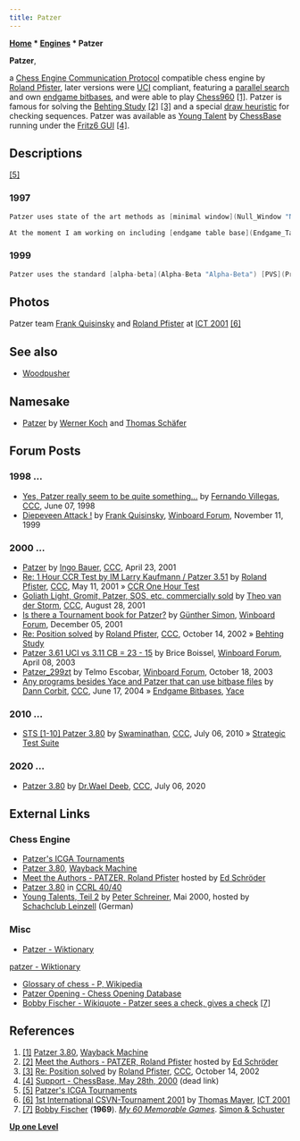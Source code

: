 ```yaml
---
title: Patzer
---
```

**[Home](Home "Home") \* [Engines](Engines "Engines") \* Patzer**


**Patzer**,  

a [Chess Engine Communication Protocol](Chess_Engine_Communication_Protocol "Chess Engine Communication Protocol") compatible chess engine by [Roland Pfister](Roland_Pfister "Roland Pfister"), later versions were [UCI](UCI "UCI") compliant, featuring a [parallel search](Parallel_Search "Parallel Search") and own [endgame bitbases](Endgame_Bitbases "Endgame Bitbases"), and were able to play [Chess960](Chess960 "Chess960") <a id="cite-note-1" href="#cite-ref-1">[1]</a>. Patzer is famous for solving the [Behting Study](Behting_Study "Behting Study") <a id="cite-note-2" href="#cite-ref-2">[2]</a> <a id="cite-note-3" href="#cite-ref-3">[3]</a> and a special [draw heuristic](Draw "Draw") for checking sequences. Patzer was available as [Young Talent](ChessBase#YoungTalents "ChessBase") by [ChessBase](ChessBase "ChessBase") running under the [Fritz6 GUI](Fritz#FritzGUI "Fritz") <a id="cite-note-4" href="#cite-ref-4">[4]</a>. 



## Descriptions


<a id="cite-note-5" href="#cite-ref-5">[5]</a>



### 1997



```C++
Patzer uses state of the art methods as [minimal window](Null_Window "Null Window"), [hash tables](Hash_Table "Hash Table"), [history table](History_Heuristic "History Heuristic"), [static exchange evaluation](Static_Exchange_Evaluation "Static Exchange Evaluation") with [bitboards](Bitboards "Bitboards"), various [extensions](Extensions "Extensions"), [recursive nullmove](Null_Move_Pruning "Null Move Pruning") . It has small databases for [KPK](KPK "KPK") and [KPKP](index.php?title=KPKP&action=edit&redlink=1 "KPKP (page does not exist)") with blocked pawns to decide if it is a win or not. Additionally it can use [Thompson's](Ken_Thompson "Ken Thompson") Endgame CDs at [ply](Ply "Ply") 0.

```


```C++
At the moment I am working on including [endgame table base](Endgame_Tablebases "Endgame Tablebases") support. Patzer has a text interface a well as [GUIs](GUI "GUI") for [DOS](MS-DOS "MS-DOS"), [Windows](Windows "Windows"), OS/2 and [X11](index.php?title=X11&action=edit&redlink=1 "X11 (page does not exist)"). It can read/write [PGN](Portable_Game_Notation "Portable Game Notation") and [EPD](Extended_Position_Description "Extended Position Description") files. It has an Interface for [Autoplayer232](Auto232 "Auto232") and for [XBoard](XBoard "XBoard")/[WinBoard](WinBoard "WinBoard"). It has knowledge of the ["wrong" bishop](Wrong_Color_Bishop_and_Rook_Pawn "Wrong Color Bishop and Rook Pawn") in endgames. A [Hypertext](https://en.wikipedia.org/wiki/Hypertext) User Online Manual is available in German for [DOS](MS-DOS "MS-DOS"), [Windows](Windows "Windows"), OS/2 and [Unix](Unix "Unix"). 

```

### 1999



```C++
Patzer uses the standard [alpha-beta](Alpha-Beta "Alpha-Beta") [PVS](Principal_Variation_Search "Principal Variation Search") search, enhanced by [hashtables](Hash_Table "Hash Table") (4 retries replacement scheme), [recursive nullmove](Null_Move_Pruning "Null Move Pruning") ([R](Depth_Reduction_R "Depth Reduction R")=2) with verification if only one piece present, special [pruning](Pruning "Pruning") heuristic for [ALL-nodes](Node_Types#All-Nodes "Node Types"), various [extensions](Extensions "Extensions"). It also uses a special [material hash table](Material_Hash_Table "Material Hash Table") to adjust the [material](Material "Material") balance values for certain [endgames](Endgame "Endgame") where the "usual" values do not apply. It values [king safety](King_Safety "King Safety") and [passed pawns](Passed_Pawn "Passed Pawn") rather high (too high?). It is a [incremental](Incremental_Updates "Incremental Updates") [bitboard](Bitboards "Bitboards") program with [attack tables](Attack_and_Defend_Maps "Attack and Defend Maps") that are also used during [move generation](Move_Generation "Move Generation") and [sorting](Move_Ordering "Move Ordering"). 

```

## Photos


 [](http://www.quarkchess.de/csvn2001/body_index.html) 
Patzer team [Frank Quisinsky](Frank_Quisinsky "Frank Quisinsky") and [Roland Pfister](Roland_Pfister "Roland Pfister") at [ICT 2001](ICT_2001 "ICT 2001") <a id="cite-note-6" href="#cite-ref-6">[6]</a>



## See also


* [Woodpusher](Woodpusher "Woodpusher")


## Namesake


* [Patzer](index.php?title=Patzer_(K)&action=edit&redlink=1 "Patzer (K) (page does not exist)") by [Werner Koch](Werner_Koch "Werner Koch") and [Thomas Schäfer](index.php?title=Thomas_Sch%C3%A4fer&action=edit&redlink=1 "Thomas Schäfer (page does not exist)")


## Forum Posts


### 1998 ...


* [Yes, Patzer really seem to be quite something...](https://www.stmintz.com/ccc/index.php?id=20150) by [Fernando Villegas](Fernando_Villegas "Fernando Villegas"), [CCC](CCC "CCC"), June 07, 1998
* [Diepeveen Attack !](http://www.open-aurec.com/wbforum/viewtopic.php?f=18&t=30531&p=115980) by [Frank Quisinsky](Frank_Quisinsky "Frank Quisinsky"), [Winboard Forum](Computer_Chess_Forums "Computer Chess Forums"), November 11, 1999


### 2000 ...


* [Patzer](https://www.stmintz.com/ccc/index.php?id=165577) by [Ingo Bauer](Ingo_Bauer "Ingo Bauer"), [CCC](CCC "CCC"), April 23, 2001
* [Re: 1 Hour CCR Test by IM Larry Kaufmann / Patzer 3.51](https://www.stmintz.com/ccc/index.php?id=169171) by [Roland Pfister](Roland_Pfister "Roland Pfister"), [CCC](CCC "CCC"), May 11, 2001 » [CCR One Hour Test](CCR_One_Hour_Test "CCR One Hour Test")
* [Goliath Light, Gromit, Patzer, SOS, etc. commercially sold](https://www.stmintz.com/ccc/index.php?id=186009) by [Theo van der Storm](Theo_van_der_Storm "Theo van der Storm"), [CCC](CCC "CCC"), August 28, 2001
* [Is there a Tournament book for Patzer?](http://www.open-aurec.com/wbforum/viewtopic.php?f=18&t=35220&p=133316) by [Günther Simon](G%C3%BCnther_Simon "Günther Simon"), [Winboard Forum](Computer_Chess_Forums "Computer Chess Forums"), December 05, 2001
* [Re: Position solved](https://www.stmintz.com/ccc/index.php?id=259020) by [Roland Pfister](Roland_Pfister "Roland Pfister"), [CCC](CCC "CCC"), October 14, 2002 » [Behting Study](Behting_Study "Behting Study")
* [Patzer 3.61 UCI vs 3.11 CB = 23 - 15](http://www.open-aurec.com/wbforum/viewtopic.php?f=18&t=42137&p=160957) by Brice Boissel, [Winboard Forum](Computer_Chess_Forums "Computer Chess Forums"), April 08, 2003
* [Patzer\_299zt](http://www.open-aurec.com/wbforum/viewtopic.php?f=18&t=44653&p=170186) by Telmo Escobar, [Winboard Forum](Computer_Chess_Forums "Computer Chess Forums"), October 18, 2003
* [Any programs besides Yace and Patzer that can use bitbase files](https://www.stmintz.com/ccc/index.php?id=370997) by [Dann Corbit](Dann_Corbit "Dann Corbit"), [CCC](CCC "CCC"), June 17, 2004 » [Endgame Bitbases](Endgame_Bitbases "Endgame Bitbases"), [Yace](Yace "Yace")


### 2010 ...


* [STS [1-10] Patzer 3.80](http://www.talkchess.com/forum/viewtopic.php?t=35320) by [Swaminathan](Swaminathan_Natarajan "Swaminathan Natarajan"), [CCC](CCC "CCC"), July 06, 2010 » [Strategic Test Suite](Strategic_Test_Suite "Strategic Test Suite")


### 2020 ...


* [Patzer 3.80](http://www.talkchess.com/forum3/viewtopic.php?f=2&t=74394) by [Dr.Wael Deeb](index.php?title=Dr.Wael_Deeb&action=edit&redlink=1 "Dr.Wael Deeb (page does not exist)"), [CCC](CCC "CCC"), July 06, 2020


## External Links


### Chess Engine


* [Patzer's ICGA Tournaments](https://www.game-ai-forum.org/icga-tournaments/program.php?id=19)
* [Patzer 3.80](http://web.archive.org/web/20090430124900/http://www.superchessengine.com/patzer.htm), [Wayback Machine](https://en.wikipedia.org/wiki/Wayback_Machine)
* [Meet the Authors - PATZER, Roland Pfister](http://www.rebel.nl/authors.htm) hosted by [Ed Schröder](Ed_Schroder "Ed Schroder")
* [Patzer 3.80](http://www.computerchess.org.uk/ccrl/4040/cgi/engine_details.cgi?print=Details&eng=Patzer%203.80) in [CCRL 40/40](CCRL "CCRL")
* [Young Talents, Teil 2](http://scleinzell.schachvereine.de/p_spielprogramme/youngtal_b.shtml) by [Peter Schreiner](Peter_Schreiner "Peter Schreiner"), Mai 2000, hosted by [Schachclub Leinzell](http://scleinzell.schachvereine.de/home/news.shtml) (German)


### Misc


* [Patzer - Wiktionary](https://en.wiktionary.org/wiki/Patzer)


 [patzer - Wiktionary](https://en.wiktionary.org/wiki/patzer)
* [Glossary of chess - P, Wikipedia](https://en.wikipedia.org/wiki/Glossary_of_chess#P)
* [Patzer Opening - Chess Opening Database](http://www.chessvideos.tv/chess-opening-database/search/Patzer-Opening)
* [Bobby Fischer - Wikiquote - Patzer sees a check, gives a check](https://en.wikiquote.org/wiki/Bobby_Fischer) <a id="cite-note-7" href="#cite-ref-7">[7]</a>


## References


1. <a id="cite-ref-1" href="#cite-note-1">[1]</a> [Patzer 3.80](http://web.archive.org/web/20090430124900/http://www.superchessengine.com/patzer.htm), [Wayback Machine](https://en.wikipedia.org/wiki/Wayback_Machine)
2. <a id="cite-ref-2" href="#cite-note-2">[2]</a> [Meet the Authors - PATZER, Roland Pfister](http://www.rebel.nl/authors.htm) hosted by [Ed Schröder](Ed_Schroder "Ed Schroder")
3. <a id="cite-ref-3" href="#cite-note-3">[3]</a> [Re: Position solved](https://www.stmintz.com/ccc/index.php?id=259020) by [Roland Pfister](Roland_Pfister "Roland Pfister"), [CCC](CCC "CCC"), October 14, 2002
4. <a id="cite-ref-4" href="#cite-note-4">[4]</a> [Support - ChessBase, May 28th, 2000](http://www.chessbase.com/support/support.asp?pid=100) (dead link)
5. <a id="cite-ref-5" href="#cite-note-5">[5]</a> [Patzer's ICGA Tournaments](https://www.game-ai-forum.org/icga-tournaments/program.php?id=19)
6. <a id="cite-ref-6" href="#cite-note-6">[6]</a> [1st International CSVN-Tournament 2001](http://www.quarkchess.de/csvn2001/body_index.html) by [Thomas Mayer](Thomas_Mayer "Thomas Mayer"), [ICT 2001](ICT_2001 "ICT 2001")
7. <a id="cite-ref-7" href="#cite-note-7">[7]</a> [Bobby Fischer](https://en.wikipedia.org/wiki/Bobby_Fischer) (**1969**). *[My 60 Memorable Games](https://en.wikipedia.org/wiki/My_60_Memorable_Games)*. [Simon & Schuster](https://en.wikipedia.org/wiki/Simon_%26_Schuster)

**[Up one Level](Engines "Engines")**







 
